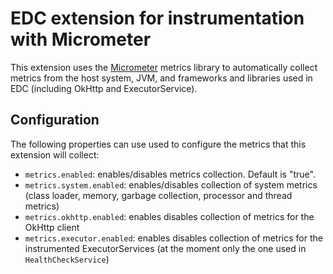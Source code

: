 # EDC extension for instrumentation with Micrometer

This extension uses the [Micrometer](https://micrometer.io/) metrics library to automatically collect metrics from the host system, JVM, and frameworks and libraries used in EDC (including OkHttp and ExecutorService).

## Configuration

The following properties can use used to configure the metrics that this extension will collect:

- `metrics.enabled`: enables/disables metrics collection. Default is "true".
- `metrics.system.enabled`: enables/disables collection of system metrics (class loader, memory, garbage collection, processor and thread metrics)
- `metrics.okhttp.enabled`: enables disables collection of metrics for the OkHttp client
- `metrics.executor.enabled`: enables disables collection of metrics for the instrumented ExecutorServices (at the moment only the one used in `HealthCheckService`)
